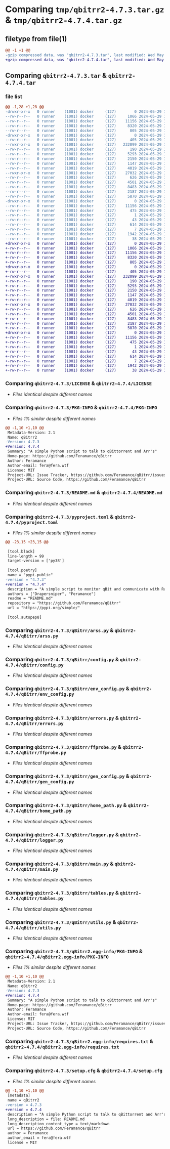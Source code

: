 # Comparing `tmp/qbitrr2-4.7.3.tar.gz` & `tmp/qbitrr2-4.7.4.tar.gz`

## filetype from file(1)

```diff
@@ -1 +1 @@
-gzip compressed data, was "qbitrr2-4.7.3.tar", last modified: Wed May 29 19:09:07 2024, max compression
+gzip compressed data, was "qbitrr2-4.7.4.tar", last modified: Wed May 29 19:19:50 2024, max compression
```

## Comparing `qbitrr2-4.7.3.tar` & `qbitrr2-4.7.4.tar`

### file list

```diff
@@ -1,28 +1,28 @@
-drwxr-xr-x   0 runner    (1001) docker     (127)        0 2024-05-29 19:09:07.281145 qbitrr2-4.7.3/
--rw-r--r--   0 runner    (1001) docker     (127)     1066 2024-05-29 19:09:03.000000 qbitrr2-4.7.3/LICENSE
--rw-r--r--   0 runner    (1001) docker     (127)    11156 2024-05-29 19:09:07.281145 qbitrr2-4.7.3/PKG-INFO
--rw-r--r--   0 runner    (1001) docker     (127)     8320 2024-05-29 19:09:03.000000 qbitrr2-4.7.3/README.md
--rw-r--r--   0 runner    (1001) docker     (127)      805 2024-05-29 19:09:03.000000 qbitrr2-4.7.3/pyproject.toml
-drwxr-xr-x   0 runner    (1001) docker     (127)        0 2024-05-29 19:09:07.277145 qbitrr2-4.7.3/qBitrr/
--rw-r--r--   0 runner    (1001) docker     (127)      405 2024-05-29 19:09:03.000000 qbitrr2-4.7.3/qBitrr/__init__.py
--rwxr-xr-x   0 runner    (1001) docker     (127)   232099 2024-05-29 19:09:03.000000 qbitrr2-4.7.3/qBitrr/arss.py
--rw-r--r--   0 runner    (1001) docker     (127)      190 2024-05-29 19:09:03.000000 qbitrr2-4.7.3/qBitrr/bundled_data.py
--rw-r--r--   0 runner    (1001) docker     (127)     5293 2024-05-29 19:09:03.000000 qbitrr2-4.7.3/qBitrr/config.py
--rw-r--r--   0 runner    (1001) docker     (127)     2150 2024-05-29 19:09:03.000000 qbitrr2-4.7.3/qBitrr/env_config.py
--rw-r--r--   0 runner    (1001) docker     (127)     1147 2024-05-29 19:09:03.000000 qbitrr2-4.7.3/qBitrr/errors.py
--rw-r--r--   0 runner    (1001) docker     (127)     4019 2024-05-29 19:09:03.000000 qbitrr2-4.7.3/qBitrr/ffprobe.py
--rwxr-xr-x   0 runner    (1001) docker     (127)    27032 2024-05-29 19:09:03.000000 qbitrr2-4.7.3/qBitrr/gen_config.py
--rw-r--r--   0 runner    (1001) docker     (127)      626 2024-05-29 19:09:03.000000 qbitrr2-4.7.3/qBitrr/home_path.py
--rw-r--r--   0 runner    (1001) docker     (127)     4501 2024-05-29 19:09:03.000000 qbitrr2-4.7.3/qBitrr/logger.py
--rw-r--r--   0 runner    (1001) docker     (127)     8483 2024-05-29 19:09:03.000000 qbitrr2-4.7.3/qBitrr/main.py
--rw-r--r--   0 runner    (1001) docker     (127)     2187 2024-05-29 19:09:03.000000 qbitrr2-4.7.3/qBitrr/tables.py
--rw-r--r--   0 runner    (1001) docker     (127)     5870 2024-05-29 19:09:03.000000 qbitrr2-4.7.3/qBitrr/utils.py
-drwxr-xr-x   0 runner    (1001) docker     (127)        0 2024-05-29 19:09:07.277145 qbitrr2-4.7.3/qBitrr2.egg-info/
--rw-r--r--   0 runner    (1001) docker     (127)    11156 2024-05-29 19:09:07.000000 qbitrr2-4.7.3/qBitrr2.egg-info/PKG-INFO
--rw-r--r--   0 runner    (1001) docker     (127)      475 2024-05-29 19:09:07.000000 qbitrr2-4.7.3/qBitrr2.egg-info/SOURCES.txt
--rw-r--r--   0 runner    (1001) docker     (127)        1 2024-05-29 19:09:07.000000 qbitrr2-4.7.3/qBitrr2.egg-info/dependency_links.txt
--rw-r--r--   0 runner    (1001) docker     (127)       43 2024-05-29 19:09:07.000000 qbitrr2-4.7.3/qBitrr2.egg-info/entry_points.txt
--rw-r--r--   0 runner    (1001) docker     (127)      614 2024-05-29 19:09:07.000000 qbitrr2-4.7.3/qBitrr2.egg-info/requires.txt
--rw-r--r--   0 runner    (1001) docker     (127)        7 2024-05-29 19:09:07.000000 qbitrr2-4.7.3/qBitrr2.egg-info/top_level.txt
--rw-r--r--   0 runner    (1001) docker     (127)     1942 2024-05-29 19:09:07.281145 qbitrr2-4.7.3/setup.cfg
--rw-r--r--   0 runner    (1001) docker     (127)       38 2024-05-29 19:09:03.000000 qbitrr2-4.7.3/setup.py
+drwxr-xr-x   0 runner    (1001) docker     (127)        0 2024-05-29 19:19:50.145100 qbitrr2-4.7.4/
+-rw-r--r--   0 runner    (1001) docker     (127)     1066 2024-05-29 19:19:45.000000 qbitrr2-4.7.4/LICENSE
+-rw-r--r--   0 runner    (1001) docker     (127)    11156 2024-05-29 19:19:50.145100 qbitrr2-4.7.4/PKG-INFO
+-rw-r--r--   0 runner    (1001) docker     (127)     8320 2024-05-29 19:19:45.000000 qbitrr2-4.7.4/README.md
+-rw-r--r--   0 runner    (1001) docker     (127)      805 2024-05-29 19:19:45.000000 qbitrr2-4.7.4/pyproject.toml
+drwxr-xr-x   0 runner    (1001) docker     (127)        0 2024-05-29 19:19:50.141100 qbitrr2-4.7.4/qBitrr/
+-rw-r--r--   0 runner    (1001) docker     (127)      405 2024-05-29 19:19:45.000000 qbitrr2-4.7.4/qBitrr/__init__.py
+-rwxr-xr-x   0 runner    (1001) docker     (127)   232099 2024-05-29 19:19:45.000000 qbitrr2-4.7.4/qBitrr/arss.py
+-rw-r--r--   0 runner    (1001) docker     (127)      190 2024-05-29 19:19:45.000000 qbitrr2-4.7.4/qBitrr/bundled_data.py
+-rw-r--r--   0 runner    (1001) docker     (127)     5293 2024-05-29 19:19:45.000000 qbitrr2-4.7.4/qBitrr/config.py
+-rw-r--r--   0 runner    (1001) docker     (127)     2150 2024-05-29 19:19:45.000000 qbitrr2-4.7.4/qBitrr/env_config.py
+-rw-r--r--   0 runner    (1001) docker     (127)     1147 2024-05-29 19:19:45.000000 qbitrr2-4.7.4/qBitrr/errors.py
+-rw-r--r--   0 runner    (1001) docker     (127)     4019 2024-05-29 19:19:45.000000 qbitrr2-4.7.4/qBitrr/ffprobe.py
+-rwxr-xr-x   0 runner    (1001) docker     (127)    27032 2024-05-29 19:19:45.000000 qbitrr2-4.7.4/qBitrr/gen_config.py
+-rw-r--r--   0 runner    (1001) docker     (127)      626 2024-05-29 19:19:45.000000 qbitrr2-4.7.4/qBitrr/home_path.py
+-rw-r--r--   0 runner    (1001) docker     (127)     4501 2024-05-29 19:19:45.000000 qbitrr2-4.7.4/qBitrr/logger.py
+-rw-r--r--   0 runner    (1001) docker     (127)     8483 2024-05-29 19:19:45.000000 qbitrr2-4.7.4/qBitrr/main.py
+-rw-r--r--   0 runner    (1001) docker     (127)     2187 2024-05-29 19:19:45.000000 qbitrr2-4.7.4/qBitrr/tables.py
+-rw-r--r--   0 runner    (1001) docker     (127)     5870 2024-05-29 19:19:45.000000 qbitrr2-4.7.4/qBitrr/utils.py
+drwxr-xr-x   0 runner    (1001) docker     (127)        0 2024-05-29 19:19:50.145100 qbitrr2-4.7.4/qBitrr2.egg-info/
+-rw-r--r--   0 runner    (1001) docker     (127)    11156 2024-05-29 19:19:50.000000 qbitrr2-4.7.4/qBitrr2.egg-info/PKG-INFO
+-rw-r--r--   0 runner    (1001) docker     (127)      475 2024-05-29 19:19:50.000000 qbitrr2-4.7.4/qBitrr2.egg-info/SOURCES.txt
+-rw-r--r--   0 runner    (1001) docker     (127)        1 2024-05-29 19:19:50.000000 qbitrr2-4.7.4/qBitrr2.egg-info/dependency_links.txt
+-rw-r--r--   0 runner    (1001) docker     (127)       43 2024-05-29 19:19:50.000000 qbitrr2-4.7.4/qBitrr2.egg-info/entry_points.txt
+-rw-r--r--   0 runner    (1001) docker     (127)      614 2024-05-29 19:19:50.000000 qbitrr2-4.7.4/qBitrr2.egg-info/requires.txt
+-rw-r--r--   0 runner    (1001) docker     (127)        7 2024-05-29 19:19:50.000000 qbitrr2-4.7.4/qBitrr2.egg-info/top_level.txt
+-rw-r--r--   0 runner    (1001) docker     (127)     1942 2024-05-29 19:19:50.149100 qbitrr2-4.7.4/setup.cfg
+-rw-r--r--   0 runner    (1001) docker     (127)       38 2024-05-29 19:19:45.000000 qbitrr2-4.7.4/setup.py
```

### Comparing `qbitrr2-4.7.3/LICENSE` & `qbitrr2-4.7.4/LICENSE`

 * *Files identical despite different names*

### Comparing `qbitrr2-4.7.3/PKG-INFO` & `qbitrr2-4.7.4/PKG-INFO`

 * *Files 1% similar despite different names*

```diff
@@ -1,10 +1,10 @@
 Metadata-Version: 2.1
 Name: qBitrr2
-Version: 4.7.3
+Version: 4.7.4
 Summary: "A simple Python script to talk to qBittorrent and Arr's"
 Home-page: https://github.com/Feramance/qBitrr
 Author: Feramance
 Author-email: fera@fera.wtf
 License: MIT
 Project-URL: Issue Tracker, https://github.com/Feramance/qBitrr/issues
 Project-URL: Source Code, https://github.com/Feramance/qBitrr
```

### Comparing `qbitrr2-4.7.3/README.md` & `qbitrr2-4.7.4/README.md`

 * *Files identical despite different names*

### Comparing `qbitrr2-4.7.3/pyproject.toml` & `qbitrr2-4.7.4/pyproject.toml`

 * *Files 1% similar despite different names*

```diff
@@ -23,15 +23,15 @@
 
 [tool.black]
 line-length = 99
 target-version = ['py38']
 
 [tool.poetry]
 name = "pypi-public"
-version = "4.7.3"
+version = "4.7.4"
 description = "A simple script to monitor qBit and communicate with Radarr and Sonarr"
 authors = ["Drapersniper", "Feramance"]
 readme = "README.md"
 repository = "https://github.com/Feramance/qBitrr"
 url = "https://pypi.org/simple/"
 
 [tool.autopep8]
```

### Comparing `qbitrr2-4.7.3/qBitrr/arss.py` & `qbitrr2-4.7.4/qBitrr/arss.py`

 * *Files identical despite different names*

### Comparing `qbitrr2-4.7.3/qBitrr/config.py` & `qbitrr2-4.7.4/qBitrr/config.py`

 * *Files identical despite different names*

### Comparing `qbitrr2-4.7.3/qBitrr/env_config.py` & `qbitrr2-4.7.4/qBitrr/env_config.py`

 * *Files identical despite different names*

### Comparing `qbitrr2-4.7.3/qBitrr/errors.py` & `qbitrr2-4.7.4/qBitrr/errors.py`

 * *Files identical despite different names*

### Comparing `qbitrr2-4.7.3/qBitrr/ffprobe.py` & `qbitrr2-4.7.4/qBitrr/ffprobe.py`

 * *Files identical despite different names*

### Comparing `qbitrr2-4.7.3/qBitrr/gen_config.py` & `qbitrr2-4.7.4/qBitrr/gen_config.py`

 * *Files identical despite different names*

### Comparing `qbitrr2-4.7.3/qBitrr/home_path.py` & `qbitrr2-4.7.4/qBitrr/home_path.py`

 * *Files identical despite different names*

### Comparing `qbitrr2-4.7.3/qBitrr/logger.py` & `qbitrr2-4.7.4/qBitrr/logger.py`

 * *Files identical despite different names*

### Comparing `qbitrr2-4.7.3/qBitrr/main.py` & `qbitrr2-4.7.4/qBitrr/main.py`

 * *Files identical despite different names*

### Comparing `qbitrr2-4.7.3/qBitrr/tables.py` & `qbitrr2-4.7.4/qBitrr/tables.py`

 * *Files identical despite different names*

### Comparing `qbitrr2-4.7.3/qBitrr/utils.py` & `qbitrr2-4.7.4/qBitrr/utils.py`

 * *Files identical despite different names*

### Comparing `qbitrr2-4.7.3/qBitrr2.egg-info/PKG-INFO` & `qbitrr2-4.7.4/qBitrr2.egg-info/PKG-INFO`

 * *Files 1% similar despite different names*

```diff
@@ -1,10 +1,10 @@
 Metadata-Version: 2.1
 Name: qBitrr2
-Version: 4.7.3
+Version: 4.7.4
 Summary: "A simple Python script to talk to qBittorrent and Arr's"
 Home-page: https://github.com/Feramance/qBitrr
 Author: Feramance
 Author-email: fera@fera.wtf
 License: MIT
 Project-URL: Issue Tracker, https://github.com/Feramance/qBitrr/issues
 Project-URL: Source Code, https://github.com/Feramance/qBitrr
```

### Comparing `qbitrr2-4.7.3/qBitrr2.egg-info/requires.txt` & `qbitrr2-4.7.4/qBitrr2.egg-info/requires.txt`

 * *Files identical despite different names*

### Comparing `qbitrr2-4.7.3/setup.cfg` & `qbitrr2-4.7.4/setup.cfg`

 * *Files 1% similar despite different names*

```diff
@@ -1,10 +1,10 @@
 [metadata]
 name = qBitrr2
-version = 4.7.3
+version = 4.7.4
 description = "A simple Python script to talk to qBittorrent and Arr's"
 long_description = file: README.md
 long_description_content_type = text/markdown
 url = https://github.com/Feramance/qBitrr
 author = Feramance
 author_email = fera@fera.wtf
 license = MIT
```

